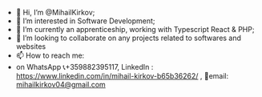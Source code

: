 - 👋 Hi, I’m @MihailKirkov;
- 👀 I’m interested in Software Development;
- 🌱 I’m currently an apprenticeship, working with Typescript React & PHP;
- 💞️ I’m looking to collaborate on any projects related to softwares and websites
- 📫 How to reach me:
-   on WhatsApp 📞+359882395117, LinkedIn : https://www.linkedin.com/in/mihail-kirkov-b65b36262/ , 📧email: mihailkirkov04@gmail.com 

<!---
MihailKirkov/MihailKirkov is a ✨ special ✨ repository because its `README.md` (this file) appears on your GitHub profile.
You can click the Preview link to take a look at your changes.
--->
